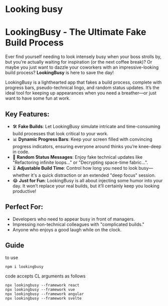 # Looking busy

 # **LookingBusy - The Ultimate Fake Build Process**

Ever find yourself needing to look intensely busy when your boss strolls by, but you're actually waiting for inspiration (or the next coffee break)? Or maybe you just want to dazzle your coworkers with an impressive-looking build process? **LookingBusy** is here to save the day!

LookingBusy is a lighthearted app that fakes a build process, complete with progress bars, pseudo-technical lingo, and random status updates. It’s the ideal tool for keeping up appearances when you need a breather—or just want to have some fun at work.

## **Key Features:**
- 🛠️ **Fake Builds**: Let LookingBusy simulate intricate and time-consuming build processes that look critical to your work.
- 📊 **Dynamic Progress Bars**: Keep your screen filled with convincing progress indicators, ensuring everyone around thinks you’re knee-deep in code.
- 💬 **Random Status Messages**: Enjoy fake technical updates like "Refactoring infinite loops..." or "Decrypting space-time fabric…".
- ⏳ **Adjustable Build Time**: Control how long you need to look busy—whether it's a quick distraction or an extended "deep focus" session.
- 😂 **Just for Fun**: LookingBusy is all about injecting some humor into your day. It won’t replace your real builds, but it’ll certainly keep you looking productive!

## **Perfect For:**
- Developers who need to appear busy in front of managers.
- Impressing non-technical colleagues with "complicated builds."
- Anyone who enjoys a good laugh while on the clock.


## Guide

to use

```
npm i lookingbusy
```

code accepts CL arguments as follows

```
npx lookingbusy --framework react
npx lookingbusy --framework vue
npx lookingbusy --framework angular
npx lookingbusy --framework svelte
```
